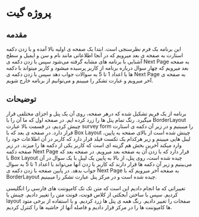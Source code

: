 # پروژه گیت

## مقدمه

این برنامه یک فرم نظرسنجی است. ابتدا یک صفحه ی اولیه بالا آمده و با زدن دکمه استارت به صفحه ی بعد میرویم که در آنجا اطلاعاتی مانند نام و سن و ایمیل و سطح آشنایی با برنامه های مشابه گرفته می‌شود
سپس با زدن دکمه ی Next Page به صفحه بعد میرویم که چهار سوال درباره برنامه از کاربر پرسیده میشود و کاربر میتواند با دکمه ها با اعداد 1 تا 5 به سوالات جواب دهد
سپس با زدن دکمه ی Next Page به صفحه ی آخر میرویم و عبارت تشکر را میبینم و می‌توانیم از برنامه خارج شویم.

## توضیحات
برنامه از یک فریم تشکیل شده که درهر صفحه، روی آن یک پنل و اجزای مختلفی قرار میگیرد.
رنگ تمام پنل ها را زرد کرده ایم. 
در صفحه اول که ما آن را با BorderLayout چینش کردیم، در قسمت بالا عبارت survey form را میبینیم و در زیر آن دکمه ی استارت قرار دارد.
در صفحه ی بعد که با Box Layout چینش شده است از بالای صفحه به پایین، لیبل هایی میبینم و زیر هرکدام یک تکست فیلد قرار دارد که کاربر در آن اطلاعات خود را وارد میکند
آخرین بخش هم گزینه ای است که کاربر یکی از دکمه ها را میزند.
در زیر صفحه دکمه Next Page قرار دارد که با زدن آن یه صفحه بعد میرویم.
در صفحه بعد که با Box Layout چیده شده است، روی پنل، از بالا به پایین یک لیبل با یک سوال در آن می‌بینیم و زیر آن دکمه ها قرار دارند که کاربر با زدن آنها می‌تواند با اعداد 1 تا 5 به سوال جواب بدهد.
در پایین صفحه با زدن دکمه ی Next Page به صفحه آخر میرویم که با BorderLayout چیده شده است و در مرکز پنل عبارت تشکر را میبینیم.

تغییراتی که ما انجام دادیم این است که متن تک تک کامپوننت های فارسی را انگلیسی کردیم. سپس با ساختن آبجکتی از کلاس فونت، فونت متن را تغییر دادیم.
چینش یا layout صفحات را تغییر دادیم. رنگ همه ی پنل ها زرد کردیم. و با استفاده از برخی متود ها کامپوننت ها را در مرکز قرار دادیم و فاصله آنها از حاشیه ها را کنترل کردیم.
